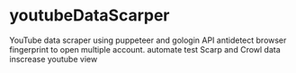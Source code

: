 # youtubeDataScarper
YouTube data scraper using puppeteer and gologin API antidetect browser fingerprint to open multiple account.
 automate test 
 Scarp and Crowl data
 inscrease youtube view
 
